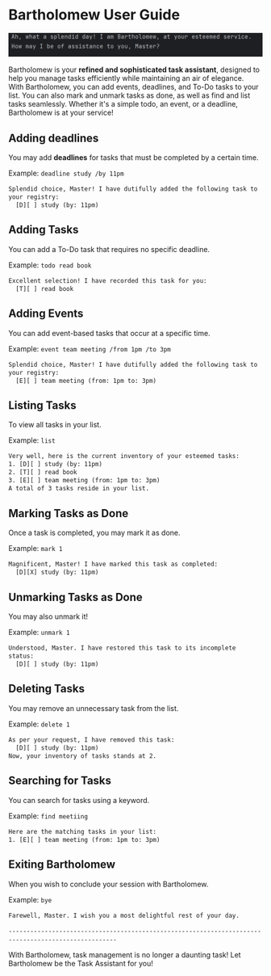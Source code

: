 # Bartholomew User Guide

![img.png](img.png)

Bartholomew is your **refined and sophisticated task assistant**, designed to help you manage tasks efficiently while maintaining an air of elegance.  
With Bartholomew, you can add events, deadlines, and To-Do tasks to your list. You can also mark and unmark tasks as done, as well as find and list tasks seamlessly. Whether it's a simple todo, an event, or a deadline, Bartholomew is at your service!

## Adding deadlines

You may add **deadlines** for tasks that must be completed by a certain time.

Example: `deadline study /by 11pm`

```
Splendid choice, Master! I have dutifully added the following task to your registry:
  [D][ ] study (by: 11pm)
```

## Adding Tasks

You can add a To-Do task that requires no specific deadline.

Example: `todo read book
`

```
Excellent selection! I have recorded this task for you:
  [T][ ] read book
```

## Adding Events

You can add event-based tasks that occur at a specific time.

Example: `event team meeting /from 1pm /to 3pm`

```
Splendid choice, Master! I have dutifully added the following task to your registry:
  [E][ ] team meeting (from: 1pm to: 3pm)
```

## Listing Tasks

To view all tasks in your list.

Example: `list
`
```
Very well, here is the current inventory of your esteemed tasks:
1. [D][ ] study (by: 11pm)
2. [T][ ] read book
3. [E][ ] team meeting (from: 1pm to: 3pm)
A total of 3 tasks reside in your list.
```

## Marking Tasks as Done

Once a task is completed, you may mark it as done.

Example: `mark 1`
```
Magnificent, Master! I have marked this task as completed:
  [D][X] study (by: 11pm)
```

## Unmarking Tasks as Done

You may also unmark it!

Example: `unmark 1`
```
Understood, Master. I have restored this task to its incomplete status:
  [D][ ] study (by: 11pm)
```

## Deleting Tasks

You may remove an unnecessary task from the list.

Example: `delete 1`
```
As per your request, I have removed this task:
  [D][ ] study (by: 11pm)
Now, your inventory of tasks stands at 2.
```
## Searching for Tasks

You can search for tasks using a keyword.

Example: `find meetiing`
```
Here are the matching tasks in your list:
1. [E][ ] team meeting (from: 1pm to: 3pm)
```

## Exiting Bartholomew

When you wish to conclude your session with Bartholomew.

Example: `bye`
```
Farewell, Master. I wish you a most delightful rest of your day.
```

`----------------------------------------------------------------------------------------------------`

With Bartholomew, task management is no longer a daunting task! Let Bartholomew be the Task Assistant for you!